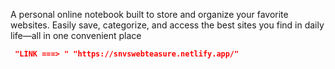 <p>A personal online notebook built to store and organize your favorite websites. Easily save, categorize, and access the best sites you find in daily life—all in one convenient place</p>

```json
 "LINK ===> " "https://snvswebteasure.netlify.app/"
```
